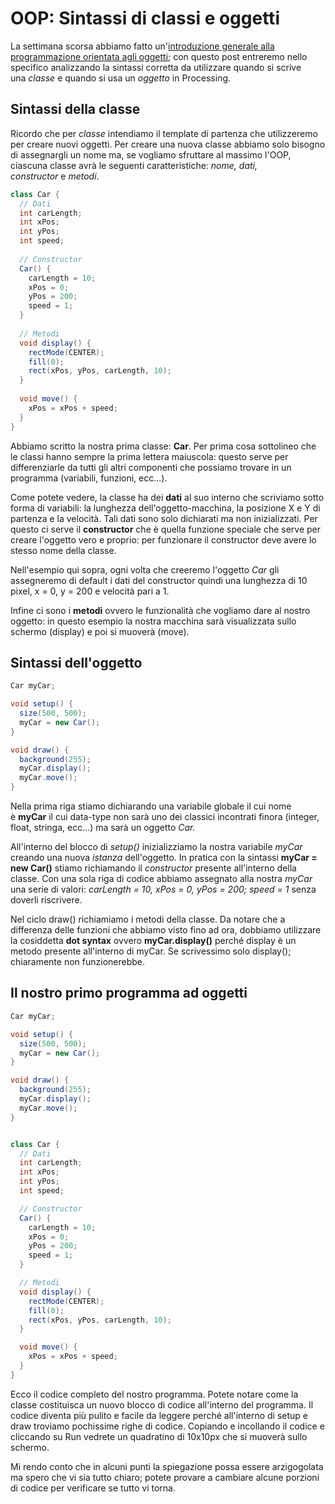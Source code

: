 # OOP: Sintassi di classi e oggetti

La settimana scorsa abbiamo fatto un'[introduzione generale alla programmazione orientata agli oggetti](https://blog.federicopepe.com/2016/01/introduzione-agli-oggetti/); con questo post entreremo nello specifico analizzando la sintassi corretta da utilizzare quando si scrive una _classe_ e quando si usa un _oggetto_ in Processing.

## Sintassi della classe

Ricordo che per _classe_ intendiamo il template di partenza che utilizzeremo per creare nuovi oggetti. Per creare una nuova classe abbiamo solo bisogno di assegnargli un nome ma, se vogliamo sfruttare al massimo l'OOP, ciascuna classe avrà le seguenti caratteristiche: _nome, dati, constructor_ e _metodi_.

```java
class Car {
  // Dati
  int carLength;
  int xPos;
  int yPos;
  int speed;
  
  // Constructor
  Car() {
    carLength = 10;
    xPos = 0;
    yPos = 200;
    speed = 1;
  }
  
  // Metodi
  void display() {
    rectMode(CENTER);
    fill(0);
    rect(xPos, yPos, carLength, 10);
  }
  
  void move() {
    xPos = xPos + speed;
  }
}
```

Abbiamo scritto la nostra prima classe: **Car**. Per prima cosa sottolineo che le classi hanno sempre la prima lettera maiuscola: questo serve per differenziarle da tutti gli altri componenti che possiamo trovare in un programma (variabili, funzioni, ecc...).

Come potete vedere, la classe ha dei **dati** al suo interno che scriviamo sotto forma di variabili: la lunghezza dell'oggetto-macchina, la posizione X e Y di partenza e la velocità. Tali dati sono solo dichiarati ma non inizializzati. Per questo ci serve il **constructor** che è quella funzione speciale che serve per creare l'oggetto vero e proprio: per funzionare il constructor deve avere lo stesso nome della classe.

Nell'esempio qui sopra, ogni volta che creeremo l'oggetto _Car_ gli assegneremo di default i dati del constructor quindi una lunghezza di 10 pixel, x = 0, y = 200 e velocità pari a 1.

Infine ci sono i **metodi** ovvero le funzionalità che vogliamo dare al nostro oggetto: in questo esempio la nostra macchina sarà visualizzata sullo schermo (display) e poi si muoverà (move).

## Sintassi dell'oggetto

```java
Car myCar;

void setup() {
  size(500, 500);
  myCar = new Car();
}

void draw() {
  background(255);
  myCar.display();
  myCar.move();
}
```

Nella prima riga stiamo dichiarando una variabile globale il cui nome è **myCar** il cui data-type non sarà uno dei classici incontrati finora (integer, float, stringa, ecc...) ma sarà un oggetto _Car._

All'interno del blocco di _setup()_ inizializziamo la nostra variabile _myCar_ creando una nuova _istanza_ dell'oggetto. In pratica con la sintassi **myCar = new Car()** stiamo richiamando il _constructor_ presente all'interno della classe. Con una sola riga di codice abbiamo assegnato alla nostra _myCar_ una serie di valori: _carLength = 10, xPos = 0, yPos = 200; speed = 1_ senza doverli riscrivere.

Nel ciclo draw() richiamiamo i metodi della classe. Da notare che a differenza delle funzioni che abbiamo visto fino ad ora, dobbiamo utilizzare la cosiddetta **dot syntax** ovvero **myCar.display()** perché display è un metodo presente all'interno di myCar. Se scrivessimo solo display(); chiaramente non funzionerebbe.

## Il nostro primo programma ad oggetti

```java
Car myCar;

void setup() {
  size(500, 500);
  myCar = new Car();
}

void draw() {
  background(255);
  myCar.display();
  myCar.move();
}


class Car {
  // Dati
  int carLength;
  int xPos;
  int yPos;
  int speed;

  // Constructor
  Car() {
    carLength = 10;
    xPos = 0;
    yPos = 200;
    speed = 1;
  }

  // Metodi
  void display() {
    rectMode(CENTER);
    fill(0);
    rect(xPos, yPos, carLength, 10);
  }

  void move() {
    xPos = xPos + speed;
  }
}
```

Ecco il codice completo del nostro programma. Potete notare come la classe costituisca un nuovo blocco di codice all'interno del programma. Il codice diventa più pulito e facile da leggere perché all'interno di setup e draw troviamo pochissime righe di codice. Copiando e incollando il codice e cliccando su Run vedrete un quadratino di 10x10px che si muoverà sullo schermo.

Mi rendo conto che in alcuni punti la spiegazione possa essere arzigogolata ma spero che vi sia tutto chiaro; potete provare a cambiare alcune porzioni di codice per verificare se tutto vi torna.
